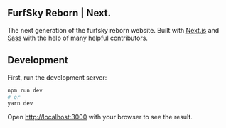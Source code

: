
## FurfSky Reborn | Next.

The next generation of the furfsky reborn website. Built with [Next.js](https://nextjs.org) and [Sass](https://sass-lang.com/) with the help of many helpful contributors.

## Development

First, run the development server:

```bash
npm run dev
# or
yarn dev
```

Open [http://localhost:3000](http://localhost:3000) with your browser to see the result.

